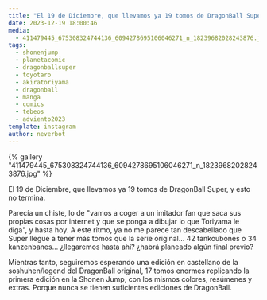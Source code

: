 ```yaml
---
title: "El 19 de Diciembre, que llevamos ya 19 tomos de DragonBall Super, y esto no termina"
date: 2023-12-19 18:00:46
media: 
  - 411479445_675308324744136_6094278695106046271_n_18239682028243876.jpg
tags: 
  - shonenjump
  - planetacomic
  - dragonballsuper
  - toyotaro
  - akiratoriyama
  - dragonball
  - manga
  - comics
  - tebeos
  - adviento2023
template: instagram
author: neverbot
---
```


{% gallery "411479445_675308324744136_6094278695106046271_n_18239682028243876.jpg" %}

El 19 de Diciembre, que llevamos ya 19 tomos de DragonBall Super, y esto no termina.

Parecía un chiste, lo de "vamos a coger a un imitador fan que saca sus propias cosas por internet y que se ponga a dibujar lo que Toriyama le diga", y hasta hoy. A este ritmo, ya no me parece tan descabellado que Super llegue a tener más tomos que la serie original... 42 tankoubones o 34 kanzenbanes... ¿llegaremos hasta ahí? ¿habrá planeado algún final previo?

Mientras tanto, seguiremos esperando una edición en castellano de la soshuhen/legend del DragonBall original, 17 tomos enormes replicando la primera edición en la Shonen Jump, con los mismos colores, resúmenes y extras. Porque nunca se tienen suficientes ediciones de DragonBall.
